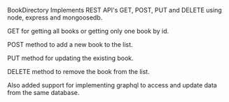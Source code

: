 BookDirectory
Implements REST API's GET, POST, PUT and DELETE using node, express and mongoosedb.

GET for getting all books or getting only one book by id.

POST method to add a new book to the list.

PUT method for updating the existing book.

DELETE method to remove the book from the list.

Also added support for implementing graphql to access and update data from the same database.
